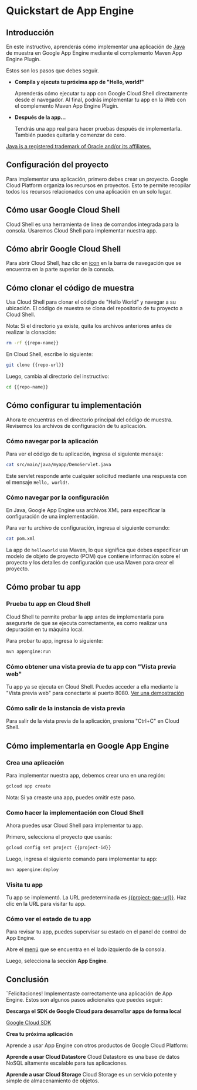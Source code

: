 # Quickstart de App Engine

<walkthrough-test-start-page url="/getting-started?tutorial=java_gae_quickstart_2"/>

<walkthrough-tutorial-url url="https://cloud.google.com/appengine/docs/java/quickstart"/>

<walkthrough-watcher-constant key="repo-url" value="https://github.com/GoogleCloudPlatform/appengine-try-java" />

<walkthrough-watcher-constant key="repo-name" value="appengine-try-java"/>

## Introducción

En este instructivo, aprenderás cómo implementar una aplicación de [Java][java]
de muestra en Google App Engine mediante el complemento Maven App Engine Plugin.

Estos son los pasos que debes seguir.

*   **Compila y ejecuta tu próxima app de "Hello, world!"**

    Aprenderás cómo ejecutar tu app con Google Cloud Shell directamente desde el
    navegador. Al final, podrás implementar tu app en la Web con el complemento
    Maven App Engine Plugin.

*   **Después de la app...**

    Tendrás una app real para hacer pruebas después de implementarla. También
    puedes quitarla y comenzar de cero.

[Java is a registered trademark of Oracle and/or its affiliates.](walkthrough://footnote)

<walkthrough-devshell-precreate/>

## Configuración del proyecto

Para implementar una aplicación, primero debes crear un proyecto. Google Cloud
Platform organiza los recursos en proyectos. Esto te permite recopilar todos los
recursos relacionados con una aplicación en un solo lugar.

<walkthrough-project-setup/>

## Cómo usar Google Cloud Shell

Cloud Shell es una herramienta de línea de comandos integrada para la consola.
Usaremos Cloud Shell para implementar nuestra app.

## Cómo abrir Google Cloud Shell

Para abrir Cloud Shell, haz clic en <walkthrough-cloud-shell-icon/>
[icon](walkthrough://spotlight-pointer?spotlightId=devshell-activate-button) en
la barra de navegación que se encuentra en la parte superior de la consola.

## Cómo clonar el código de muestra

Usa Cloud Shell para clonar el código de "Hello World" y navegar a su ubicación.
El código de muestra se clona del repositorio de tu proyecto a Cloud Shell.

Nota: Si el directorio ya existe, quita los archivos anteriores antes de
realizar la clonación:

```bash
rm -rf {{repo-name}}
```

En Cloud Shell, escribe lo siguiente:

```bash
git clone {{repo-url}}
```

Luego, cambia al directorio del instructivo:

```bash
cd {{repo-name}}
```

## Cómo configurar tu implementación

Ahora te encuentras en el directorio principal del código de muestra. Revisemos
los archivos de configuración de tu aplicación.

### Cómo navegar por la aplicación

Para ver el código de tu aplicación, ingresa el siguiente mensaje:

```bash
cat src/main/java/myapp/DemoServlet.java
```

Este servlet responde ante cualquier solicitud mediante una respuesta con el
mensaje `Hello, world!`.

### Cómo navegar por la configuración

En Java, Google App Engine usa archivos XML para especificar la configuración de
una implementación.

Para ver tu archivo de configuración, ingresa el siguiente comando:

```bash
cat pom.xml
```

La app de `helloworld` usa Maven, lo que significa que debes especificar un
modelo de objeto de proyecto (POM) que contiene información sobre el proyecto y
los detalles de configuración que usa Maven para crear el proyecto.

## Cómo probar tu app

### Prueba tu app en Cloud Shell

Cloud Shell te permite probar la app antes de implementarla para asegurarte de
que se ejecuta correctamente, es como realizar una depuración en tu máquina
local.

Para probar tu app, ingresa lo siguiente:

```bash
mvn appengine:run
```

<walkthrough-test-code-output
  text="module .* running at|Dev App Server is now running" />

### Cómo obtener una vista previa de tu app con "Vista previa web"

Tu app ya se ejecuta en Cloud Shell. Puedes acceder a ella mediante la "Vista
previa web" <walkthrough-web-preview-icon/> para conectarte al puerto 8080. [Ver
una
demostración](walkthrough://spotlight-pointer?spotlightId=devshell-web-preview-button)

### Cómo salir de la instancia de vista previa

Para salir de la vista previa de la aplicación, presiona "Ctrl+C" en Cloud
Shell.

## Cómo implementarla en Google App Engine

### Crea una aplicación

Para implementar nuestra app, debemos crear una en una región:

```bash
gcloud app create
```

Nota: Si ya creaste una app, puedes omitir este paso.

### Como hacer la implementación con Cloud Shell

Ahora puedes usar Cloud Shell para implementar tu app.

Primero, selecciona el proyecto que usarás:

```bash
gcloud config set project {{project-id}}
```

Luego, ingresa el siguiente comando para implementar tu app:

```bash
mvn appengine:deploy
```

<walkthrough-test-code-output text="Deployed (module|service)" />

### Visita tu app

Tu app se implementó. La URL predeterminada es
[{{project-gae-url}}](http://{{project-gae-url}}). Haz clic en la URL para
visitar tu app.

### Cómo ver el estado de tu app

Para revisar tu app, puedes supervisar su estado en el panel de control de App
Engine.

Abre el [menú](walkthrough://spotlight-pointer?spotlightId=console-nav-menu) que
se encuentra en el lado izquierdo de la consola.

Luego, selecciona la sección **App Engine**.

<walkthrough-menu-navigation sectionId="APPENGINE_SECTION"/>

## Conclusión

<walkthrough-conclusion-trophy/>

ˇFelicitaciones! Implementaste correctamente una aplicación de App Engine. Estos
son algunos pasos adicionales que puedes seguir:

**Descarga el SDK de Google Cloud para desarrollar apps de forma local**

[Google Cloud SDK][cloud-sdk-installer]

**Crea tu próxima aplicación**

Aprende a usar App Engine con otros productos de Google Cloud Platform:

<walkthrough-tutorial-card
  url="appengine/docs/java/datastore/"
  icon="DATASTORE_SECTION"
  label="datastore">
**Aprende a usar Cloud Datastore**
Cloud Datastore es una base de datos NoSQL altamente escalable para tus aplicaciones.
</walkthrough-tutorial-card>

<walkthrough-tutorial-card
  url="appengine/docs/go/googlecloudstorageclient/setting-up-cloud-storage/"
  icon="STORAGE_SECTION"
  label="cloudStorage">
**Aprende a usar Cloud Storage**
Cloud Storage es un servicio potente y simple de almacenamiento de objetos.
</walkthrough-tutorial-card>

[java]: https://java.com/
[cloud-sdk-installer]: https://cloud.google.com/sdk/downloads#interactive
